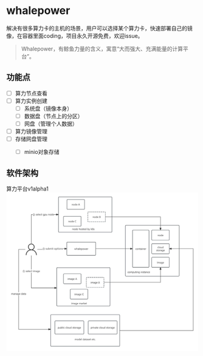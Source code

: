 # whalepower

解决有很多算力卡的主机的场景，用户可以选择某个算力卡，快速部署自己的镜像，在容器里面coding，项目永久开源免费，欢迎issue。

> Whalepower，有鲸鱼力量的含义，寓意“大而强大、充满能量的计算平台”。

## 功能点

- [ ] 算力节点查看
- [ ] 算力实例创建
    - [ ] 系统盘（镜像本身）
    - [ ] 数据盘（节点上的分区）
    - [ ] 网盘（管理个人数据）
- [ ] 算力镜像管理
- [ ] 存储网盘管理
    - [ ] minio对象存储


## 软件架构

算力平台v1alpha1
![](./docs/算力平台v1alpha1.jpg)